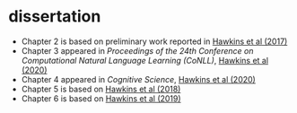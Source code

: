# dissertation

* Chapter 2 is based on preliminary work reported in [Hawkins et al (2017)](https://cocolab.stanford.edu/papers/HawkinsGoodman2017-Cogsci.pdf)
* Chapter 3 appeared in *Proceedings of the 24th Conference on Computational Natural Language Learning (CoNLL)*, [Hawkins et al (2020)](https://www.aclweb.org/anthology/2020.conll-1.33/)
* Chapter 4 appeared in *Cognitive Science*, [Hawkins et al (2020)](https://arxiv.org/pdf/1912.07199)
* Chapter 5 is based on [Hawkins et al (2018)](https://cocolab.stanford.edu/papers/HawkinsEtAl2018-Cogsci.pdf)
* Chapter 6 is based on [Hawkins et al (2019)](https://cogtoolslab.github.io/pdf/hawkinssano_cogsci_2019.pdf)
